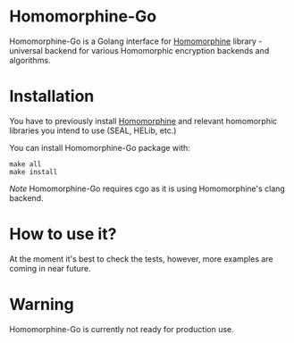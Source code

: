 # Homomorphine-Go
Homomorphine-Go is a Golang interface for [Homomorphine](https://github.com/caboom/homomorphine-go) library - universal backend for various Homomorphic encryption backends and algorithms.

# Installation
You have to previously install [Homomorphine](https://github.com/caboom/homomorphine-go) and relevant homomorphic libraries you intend to use (SEAL, HELib, etc.)

You can install Homomorphine-Go  package with:
``` shell
make all
make install
```

*Note* Homomorphine-Go requires cgo as it is using Homomorphine's clang backend.

# How to use it?

At the moment it's best to check the tests, however, more examples are coming in near future.

# Warning 

Homomorphine-Go is currently not ready for production use.
